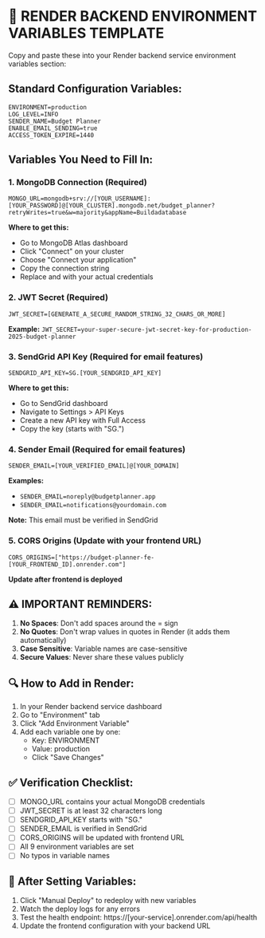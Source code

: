 🔐 RENDER BACKEND ENVIRONMENT VARIABLES TEMPLATE
===============================================

Copy and paste these into your Render backend service environment variables section:

## Standard Configuration Variables:
```
ENVIRONMENT=production
LOG_LEVEL=INFO
SENDER_NAME=Budget Planner
ENABLE_EMAIL_SENDING=true
ACCESS_TOKEN_EXPIRE=1440
```

## Variables You Need to Fill In:

### 1. MongoDB Connection (Required)
```
MONGO_URL=mongodb+srv://[YOUR_USERNAME]:[YOUR_PASSWORD]@[YOUR_CLUSTER].mongodb.net/budget_planner?retryWrites=true&w=majority&appName=Buildadatabase
```
**Where to get this:**
- Go to MongoDB Atlas dashboard
- Click "Connect" on your cluster
- Choose "Connect your application"
- Copy the connection string
- Replace <username> and <password> with your actual credentials

### 2. JWT Secret (Required)
```
JWT_SECRET=[GENERATE_A_SECURE_RANDOM_STRING_32_CHARS_OR_MORE]
```
**Example:** `JWT_SECRET=your-super-secure-jwt-secret-key-for-production-2025-budget-planner`

### 3. SendGrid API Key (Required for email features)
```
SENDGRID_API_KEY=SG.[YOUR_SENDGRID_API_KEY]
```
**Where to get this:**
- Go to SendGrid dashboard
- Navigate to Settings > API Keys
- Create a new API key with Full Access
- Copy the key (starts with "SG.")

### 4. Sender Email (Required for email features)
```
SENDER_EMAIL=[YOUR_VERIFIED_EMAIL]@[YOUR_DOMAIN]
```
**Examples:** 
- `SENDER_EMAIL=noreply@budgetplanner.app`
- `SENDER_EMAIL=notifications@yourdomain.com`

**Note:** This email must be verified in SendGrid

### 5. CORS Origins (Update with your frontend URL)
```
CORS_ORIGINS=["https://budget-planner-fe-[YOUR_FRONTEND_ID].onrender.com"]
```
**Update after frontend is deployed**

## ⚠️ IMPORTANT REMINDERS:

1. **No Spaces**: Don't add spaces around the = sign
2. **No Quotes**: Don't wrap values in quotes in Render (it adds them automatically)
3. **Case Sensitive**: Variable names are case-sensitive
4. **Secure Values**: Never share these values publicly

## 🔍 How to Add in Render:

1. In your Render backend service dashboard
2. Go to "Environment" tab
3. Click "Add Environment Variable"
4. Add each variable one by one:
   - Key: ENVIRONMENT
   - Value: production
   - Click "Save Changes"

## ✅ Verification Checklist:

- [ ] MONGO_URL contains your actual MongoDB credentials
- [ ] JWT_SECRET is at least 32 characters long
- [ ] SENDGRID_API_KEY starts with "SG."
- [ ] SENDER_EMAIL is verified in SendGrid
- [ ] CORS_ORIGINS will be updated with frontend URL
- [ ] All 9 environment variables are set
- [ ] No typos in variable names

## 🚀 After Setting Variables:

1. Click "Manual Deploy" to redeploy with new variables
2. Watch the deploy logs for any errors
3. Test the health endpoint: https://[your-service].onrender.com/api/health
4. Update the frontend configuration with your backend URL